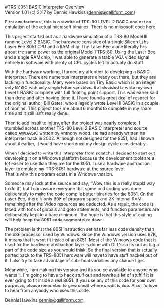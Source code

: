 #TRS-8051 BASIC Interpreter Overview </br>
Version 1.01 (c) 2017 by Dennis Hawkins (dennis@galliform.com)

First and foremost, this is a rewrite of TRS-80 LEVEL 2 BASIC and not an emulation of the actual microsoft binaries.  There is no microsoft code here.

This project started out as a hardware simulation of a TRS-80 Model III running Level 2 BASIC.  The hardware consisted of a single Silicon Labs Laser Bee 8051 CPU and a RAM chip.  The Laser Bee alone literally has about the same power as the original Model I TRS-80.  Using the Laser Bee and a single RAM chip, I was able to generate a stable VGA video signal entirely in software with plenty of CPU cycles left to actually do stuff.

With the hardware working, I turned my attention to developing a BASIC interpreter.  There are numerous interpreters already out there, but they are lacking in functionality.   Many were based on Tiny Basic which is an integer only BASIC with only single letter variables.  So I decided to write my own Level II BASIC complete with full floating point support.  This was easier said than done and after having done it, I have found a great deal of respect for the original author, Bill Gates, who allegedly wrote Level II BASIC in a couple of months.  This project took me about 6 months to complete in my spare time and it still isn't really done.

Then to add insult to injury, after the project was nearly complete, I stumbled across another TRS-80 Level 2 BASIC interpreter and source called AWBASIC written by Anthony Wood.  He had already written his interpreter back in 2002.  Although not designed for the 8051, had I known about it earlier, it would have shortened my design cycle considerably.

When I decided to write this interpreter from scratch, I decided to start out developing it on 
a Windows platform because the development tools are a lot easier to use than they are for the 
8051.  I use a hardware abstraction layer to emulate my TRS-8051 hardware at the source level.  
That is why this program exists in a Windows version.  

Someone may look at the source and say, “Wow, this is a really stupid way to do it”, but I can 
assure everyone that some odd coding was done deliberately to make the code compile better 
binaries for the 8051.  On the Laser Bee, there is only 60K of program space and 2K  internal 
RAM remaining after the Video resources are deducted.  As a result, the code is laced with tons 
of globals and goto statements, and function parameters are deliberately kept to a bare 
minimum.  The hope is that this style of coding will help keep the 8051 code segment size down.

The problem is that the 8051 instruction set has far less code density than the x86 processor 
used by Windows.  Since the Windows version uses 97K, it means that it wont fit inside of an 
8051.  Most of the Windows code that is used for the hardware abstraction layer is done with 
DLL's so its not as big a part of the code size as you would think.  So the final version that 
is actually ported back to the TRS-8051 hardware will have to have stuff hacked out of it.  I 
also try to take advantage of sub-local variables any chance I get.

Meanwhile, I am making this version and its source available to anyone who wants it.  I'm going 
to have to hack stuff out and rewrite a lot of stuff if it is ever going to fit inside a real 
8051.  If you use any of this code for your own purposes, please remember to give credit where 
credit is due.  Also, I'd love to hear from anybody who uses this code.

Dennis Hawkins
dennis@galliform.com
